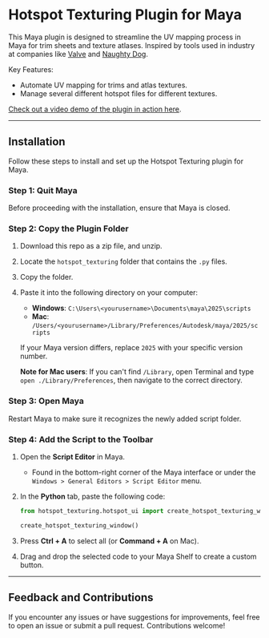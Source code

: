 # Hotspot Texturing Plugin for Maya

This Maya plugin is designed to streamline the UV mapping process in Maya for trim sheets and texture atlases. Inspired by tools used in industry at companies like [Valve](https://developer.valvesoftware.com/wiki/Half-Life:_Alyx_Workshop_Tools/Level_Design/Hotspot_Texturing) and [Naughty Dog](https://www.artstation.com/artwork/qQGK6y).

Key Features:
- Automate UV mapping for trims and atlas textures.
- Manage several different hotspot files for different textures.

[Check out a video demo of the plugin in action here](https://www.youtube.com/watch?v=UMgLn1B00sg&ab_channel=NicholasSwift).

---

## Installation

Follow these steps to install and set up the Hotspot Texturing plugin for Maya.

### Step 1: Quit Maya
Before proceeding with the installation, ensure that Maya is closed.

### Step 2: Copy the Plugin Folder
1. Download this repo as a zip file, and unzip.
2. Locate the `hotspot_texturing` folder that contains the `.py` files.
3. Copy the folder.
4. Paste it into the following directory on your computer:
   - **Windows**: `C:\Users\<yourusername>\Documents\maya\2025\scripts`
   - **Mac**: `/Users/<yourusername>/Library/Preferences/Autodesk/maya/2025/scripts`

   If your Maya version differs, replace `2025` with your specific version number.
   
   **Note for Mac users**: If you can't find `/Library`, open Terminal and type `open ./Library/Preferences`, then navigate to the correct directory.

### Step 3: Open Maya
Restart Maya to make sure it recognizes the newly added script folder.

### Step 4: Add the Script to the Toolbar
1. Open the **Script Editor** in Maya.
   - Found in the bottom-right corner of the Maya interface or under the `Windows > General Editors > Script Editor` menu.
2. In the **Python** tab, paste the following code:

   ```python
   from hotspot_texturing.hotspot_ui import create_hotspot_texturing_window

   create_hotspot_texturing_window()
   ```

3. Press **Ctrl + A** to select all (or **Command + A** on Mac).
4. Drag and drop the selected code to your Maya Shelf to create a custom button.

---

## Feedback and Contributions
If you encounter any issues or have suggestions for improvements, feel free to open an issue or submit a pull request. Contributions welcome!

